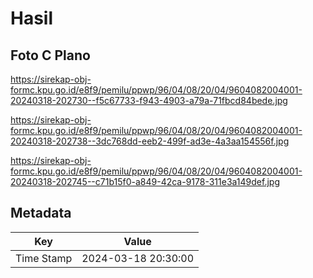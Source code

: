 # Hasil

## Foto C Plano

https://sirekap-obj-formc.kpu.go.id/e8f9/pemilu/ppwp/96/04/08/20/04/9604082004001-20240318-202730--f5c67733-f943-4903-a79a-71fbcd84bede.jpg

https://sirekap-obj-formc.kpu.go.id/e8f9/pemilu/ppwp/96/04/08/20/04/9604082004001-20240318-202738--3dc768dd-eeb2-499f-ad3e-4a3aa154556f.jpg

https://sirekap-obj-formc.kpu.go.id/e8f9/pemilu/ppwp/96/04/08/20/04/9604082004001-20240318-202745--c71b15f0-a849-42ca-9178-311e3a149def.jpg


## Metadata

| Key        | Value               |
| ---------- | ------------------- |
| Time Stamp | 2024-03-18 20:30:00 |



